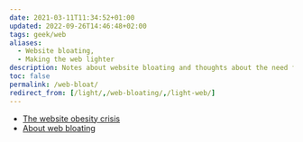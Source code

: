 ```yaml
---
date: 2021-03-11T11:34:52+01:00
updated: 2022-09-26T14:46:48+02:00
tags: geek/web
aliases:
  - Website bloating,
  - Making the web lighter
description: Notes about website bloating and thoughts about the need for a lighter, simpler web.
toc: false
permalink: /web-bloat/
redirect_from: [/light/,/web-bloating/,/light-web/]
---
```

- [The website obesity crisis](https://idlewords.com/talks/website_obesity.htm 'The website obesity crisis')
- [About web bloating](https://danluu.com/web-bloat/ 'The modern web on a slow connection')
